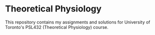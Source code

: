 # Theoretical Physiology

This repository contains my assignments and solutions for University of Toronto's PSL432 (Theoretical Physiology) course. 
